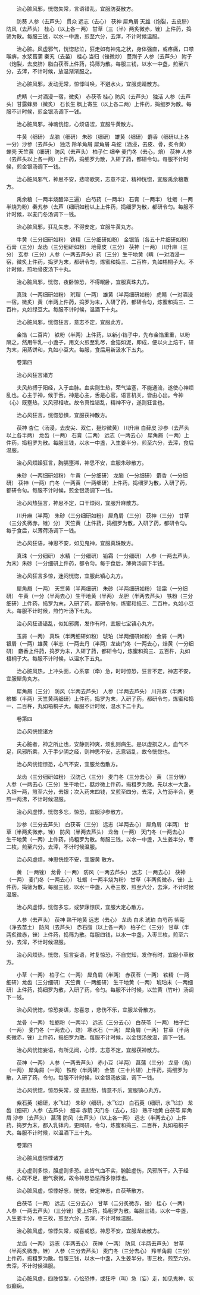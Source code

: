 <!-- { "loadSidebar": true } -->
　　治心脏风邪，恍惚失常，言语错乱，宜服防葵散方。

　　防葵 人参（去芦头） 贯众 远志（去心） 茯神 犀角屑 天雄（炮裂，去皮脐） 防风（去芦头） 桂心（以上各一两） 甘草〔三（半）两炙微赤，锉〕上件药，捣筛为散。每服三钱，以水一中盏，煎至六分，去滓，不计时候温服。

　　治心脏。风虚邪气，恍惚悲泣，狂走如有神鬼之状，身体强直，或疼痛，口噤喉痹，水浆菖蒲 秦艽（去苗） 桂心 当归（锉微炒） 蔓荆子 人参（去芦头） 附子（炮裂，去皮脐）脂白茯苓上件药，捣筛为散。每服三钱，以水一中盏，煎至六分，去滓，不计时候，放温渐渐服之。

　　治心脏风邪，发动无常，惊悸叫唤，不避水火，宜服虎睛散方。

　　虎睛（一对酒浸一宿，微炙） 赤茯苓 桂心 防风（去芦头） 独活 人参（去芦头）甘露蜂房（微炙） 石长生 枫上寄生（以上各二两）上件药，捣细罗为散。每服不计时候，煎金银汤调下一钱。

　　治心脏风邪，神魂恍惚，心烦语涩，宜服牛黄散方。

　　牛黄（细研） 龙脑（细研） 朱砂（细研） 雄黄（细研） 麝香（细研以上各一分）沙参（去芦头） 独活 羚羊角屑 犀角屑 乌蛇（酒浸，去皮、骨，炙令黄） 蝉壳 天竺黄（细研）防风（去芦头） 柏子仁 细辛 麦门冬（去心，焙） 茯神 人参（去芦头以上各一两）上件药，捣细罗为散，入研了药，都研令匀。每服不计时候，煎金银汤调下一钱。

　　治心脏风邪气，神思不安，悲啼歌笑，志意不定，精神恍惚，宜服禹余粮散方。

　　禹余粮（一两半烧醋淬三遍） 白芍药（一两半） 石膏（一两半） 牡蛎（一两半烧为粉）秦艽参（去芦（细研如粉以上上件药，捣细罗为散，都研令匀。每服不计时候，以麦门冬汤调下一钱。

　　治心脏风邪，狂乱失志，不得安定，宜服牛黄丸方。

　　牛黄（三分细研如粉） 铁精（三分细研如粉） 金银箔（各五十片细研如粉） 石膏（三分）龙齿（三分细研如粉） 地骨皮（三分） 茯神（一两） 川升麻（三分） 玄参（三分）人参（一两去芦头）药（三分）生干地黄（睛（一对酒浸一宿，微炙上件药，捣罗为末，都研令匀，炼蜜和捣三、二百杵，丸如梧桐子大。不计时候，煎地骨皮汤下十丸。

　　治心脏风邪，恍惚，夜卧惊恐，不得眠卧，宜服真珠丸方。

　　真珠（一两细研如粉） 玳瑁（一两） 雄黄（半两细研如粉） 虎睛（一对酒浸一宿，微炙）黄（半两上件药，捣罗为末，入研了药，都研令匀，炼蜜和捣三、二百杵，丸如绿豆大。每服不计时候，温酒下十丸。

　　治心脏风邪，恍惚狂言，意志不定，宜服此方。

　　金箔（二百片） 铁粉（半两）上件药，以新小铛子中，先布金箔重重，以粉隔之，然用牛乳一小盏子，用文火煎至乳尽，金箔如泥，即成，便以火上焙干，研为末，用蒸饼和，丸如小豆大。每服，食后用新汲水下五丸。

　　卷第四

　　治心风狂言诸方

　　夫风热搏于阳经，入于血脉。血实则生热，荣气溢塞，不能通流，遂使心神烦乱也。心主于神，候于舌。神是心主，舌是心官。语言机关，皆由心出。今神（心）既壅热，又风邪相攻。故令真性错乱，精神不守，遂则狂言也。

　　治心风狂言，恍惚恐惧，宜服茯神散方。

　　茯神 杏仁（汤浸，去皮尖、双仁，麸炒微黄） 川升麻 白藓皮 沙参（去芦头以上各半两） 龙齿（一两） 石膏（二两） 远志（一两去心） 犀角屑（一两）上件药，捣粗罗为散。每服三钱，以水一中盏，入生姜半分，煎至六分，去滓，食后温服。

　　治心风烦躁狂言，胸膈壅滞，神思不安，宜服朱砂散方。

　　朱砂（一两细研如粉） 牛黄（一分细研） 龙脑（一分细研） 麝香（一分细研） 茯神（一两）门冬（一两黄（一两细研）上件药，捣细罗为散，入研了药，都研令匀。每服不计时候，煎金银汤调下一钱。

　　治心风热狂言，神思不定，口干烦闷，宜服升麻散方。

　　川升麻（半两） 朱砂（三分细研如粉） 犀角屑（三分） 茯神（三分） 甘草（三分炙微赤，锉）分） 天竺黄（上件药，捣细罗为散，入研了药，都研令匀。每于食后，以薄荷汤调下一钱。

　　治心风狂语，神思不安，如见鬼神，宜服真珠散方。

　　真珠（一分细研） 水精（一分细研） 铅霜（一分细研） 人参（一两去芦头，为末）朱砂（一分细研上件药，都令匀。每于食后，薄荷汤调下半钱。

　　治心风狂言多惊，迷闷恍惚，宜服此镇心丸方。

　　犀角屑（一两） 天竺黄（半两细研） 朱砂（半两细研如粉） 铅霜（一分细研） 牛黄（一分（半两去心）生干地黄（半两） 龙胆（半两去芦头） 铁粉（三分细研）上件药，捣罗为末，入研了药，都研令匀，炼蜜和捣三、二百杵，丸如小豆大。每服不计时候，煎竹叶汤下七丸。

　　治心风狂语错乱，似如邪魔，发作有时，宜服七宝镇心丸方。

　　玉屑（一两） 真珠（半两细研如粉） 琥珀（半两细研如粉） 金屑（一两） 银屑（一两）雄黄（半志（一两去丹（半两）龙齿门冬（一两去心，焙黄（一分细研） 麝香上件药，捣罗为末，入研了药，都研令匀，炼蜜和捣三、五百杵，丸如梧桐子大。每服不计时候，以温水下五丸。

　　治心脏风热，上冲头面，心系挛（牵）急，时时惊恐，狂言不定，神志不安，宜服犀角丸方。

　　犀角屑（三分） 防风（半两去芦头） 人参（半两去芦头） 川升麻（半两） 槟榔（半两）天竺黄两细研）上件药，捣罗为末，入研了药，都研令匀，炼蜜和捣一、二百杵，丸如梧桐子大。每服不计时候，温水下二十丸。

　　卷第四

　　治心风恍惚诸方

　　夫心脏者，神之所止也，安静则神爽，烦乱则病生。是以虚损之人，血气不足，风邪所乘，入于手少阴之经，则神思不安，志意错乱，故令恍惚也。

　　治心风恍惚惊恐，心气不安，宜服龙齿散方。

　　龙齿（三分细研如粉） 汉防己（三分） 麦门冬（三分去心） 黄 （三分锉） 人参（一两去心（三分）生干地仁，麸炒微上件药，捣粗罗为散。先以水一大盏，入银一两，煎至六分，去银；次入药末四钱，又煎至四分，去滓，入竹沥半合，更煎一两沸，不计时候温服。

　　治心风虚悸，恍惚多忘，惊恐，宜服沙参散方。

　　沙参（三分去芦头） 白茯苓（三分） 远志（半两去心） 犀角屑（半两） 甘草（半两炙微赤，锉） 防风（半两去芦头） 龙齿（一两） 天门冬（一两去心） 生干地黄（一两）上件药，捣粗罗为散。每服三钱，以水一中盏，入生姜半分，枣二枚，煎至六分。去滓，不计时候温服。

　　治心风虚烦，神思恍惚不安，宜服黄 散方。

　　黄 （一两锉） 龙骨（一两） 防风（一两去芦头） 远志（一两去心） 茯神（一两） 麦门冬（一两去心） 牡蛎（一两半烧为粉） 甘草（半两炙微赤，锉）上件药，捣筛为散。每服三钱，以水一中盏，入枣三枚，煎至六分，去滓，不计时候温服。

　　治心风虚悸，恍惚多忘，或梦寐惊厌，宜服大定心散方。

　　人参（去芦头） 茯神 熟干地黄 远志（去心） 龙齿 白术 琥珀 白芍药 紫菀（净去苗土） 防风（去芦头） 赤石脂（以上各一两） 柏子仁（三分） 甘草（半两炙微赤，锉）上件药，捣筛为散。每服四钱，以水一中盏，入枣三枚，煎至六分，去滓，不计时候温服。

　　治心风烦热，恍惚，狂言妄语，时复惊恐，不自觉知，发作有时，宜服小草散方。

　　小草（一两） 柏子仁（一两） 犀角屑（半两） 赤茯苓（一两） 铁精（一两细研）龙齿（三分细研） 天竺黄（一两细研） 生干地黄（一两） 琥珀末（一两细研）上件药，捣细罗为散，入研了药，令匀。每服不计时候，以竺黄（竹叶）汤调下一钱。

　　治心风恍惚，惊恐妄语，忽喜忽 ，悲伤不乐，宜服龙骨散方。

　　龙骨（一两） 牡蛎粉（一两半） 远志（三分去心） 白茯苓（一两） 柏子仁（一两） 麦门冬（一两去心，焙） 寒水石（一两） 犀角屑（一两） 甘草（半两炙微赤，锉）上件药，捣细罗为散。每服不计时候，以金银汤放温，调下一钱。

　　治心风恍惚妄语，有所见闻，心悸，志意不定，宜服茯神散方。

　　茯神（一两） 人参（一两去芦头） 赤小豆（半两） 菖蒲（三分） 龙骨（角）（一两） 犀角屑（一两） 铁粉（半两研） 金箔（三十片研）上件药，捣细罗为散，入研了药，令匀。每服不计时候，以金银汤放温，调下一钱。

　　治心风恍惚，惊恐失常，或 恚悲愁，情意不乐，宜服镇心丸方。

　　紫石英（细研，水飞过） 朱砂（细研，水飞过） 白石英（细研，水飞过） 龙齿（细研）人参（去芦头） 细辛 赤箭 天门冬（去心，焙） 熟干地黄 白茯苓 犀角屑 沙参（去芦头） 菖蒲 防风（去芦头）（以上各一两） 远志（半两去心）上件药，捣罗为末，都入乳钵内，更同研，令匀，炼蜜和捣三、二百杵，丸如梧桐子大。每服不计时候，以温酒下三十丸。

　　卷第四

　　治心脏风虚惊悸诸方

　　夫心虚则多惊，胆虚则多恐。此皆气血不实，腑脏虚伤，风邪所干，入于经络，心既不足，胆气衰微，故令神思恐怯而多惊悸也。

　　治心脏风虚，惊悸好忘，恍惚，安定神志，白茯苓散方。

　　白茯苓（一两） 远志（三分去心） 甘草（二分炙微赤，锉） 桂心（一两） 人参（一两去芦头）（三分锉）麦上件药，捣粗罗为散。每服三钱，以水一中盏，入生姜半分，枣三枚，煎至六分，去滓，不计时候温服。

　　治心脏风虚，惊悸失常，或喜或怒，神思不安，宜服龙齿散方。

　　龙齿（一两） 远志（半两去心） 茯神（一两） 防风（半两去芦头） 甘草（半两炙微赤，锉） 人参（三分去芦头） 麦门冬（三分去心） 羚羊角屑（三分）上件药，捣粗罗为散。每服三钱，以水一中盏，入生姜半分，枣三枚，煎至六分。去滓，不计时候温服。

　　治心脏风虚，四肢惊掣，心忪恐悸，或狂呼（叫）急（妄）走，如见鬼神，状似癫痫。

